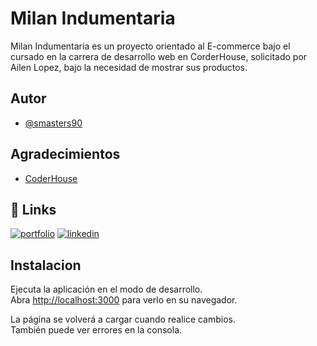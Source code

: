 
# Milan Indumentaria

Milan Indumentaria es un proyecto orientado al E-commerce bajo el cursado en la carrera de desarrollo web en CorderHouse, solicitado por Ailen Lopez, bajo la necesidad de mostrar sus productos.

## Autor

- [@smasters90](https://github.com/smasters90)


## Agradecimientos

 - [CoderHouse](https://www.coderhouse.com/)


## 🔗 Links
[![portfolio](https://img.shields.io/badge/my_portfolio-000?style=for-the-badge&logo=ko-fi&logoColor=white)](https://github.com/smasters90)
[![linkedin](https://img.shields.io/badge/linkedin-0A66C2?style=for-the-badge&logo=linkedin&logoColor=white)](https://www.linkedin.com/in/sebastian-masters-ba6b7591/)



## Instalacion

Ejecuta la aplicación en el modo de desarrollo.\
Abra [http://localhost:3000](http://localhost:3000) para verlo en su navegador.

La página se volverá a cargar cuando realice cambios.\
También puede ver errores en la consola.
    